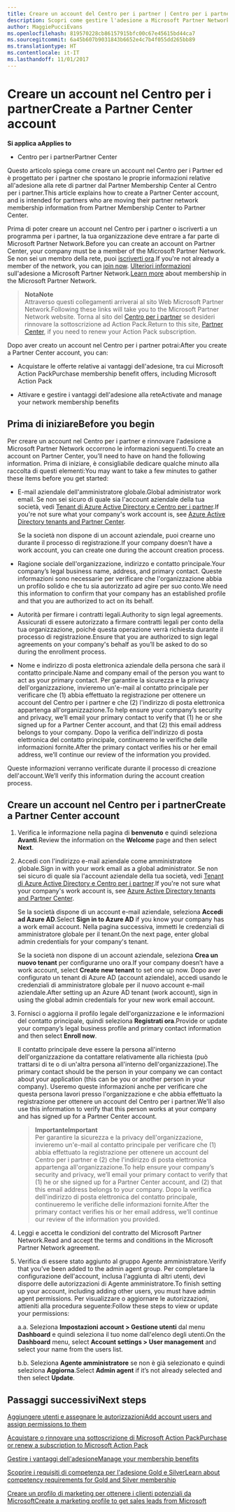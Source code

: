 ```yaml
---
title: Creare un account del Centro per i partner | Centro per i partner
description: Scopri come gestire l'adesione a Microsoft Partner Network, le offerte e i vantaggi nel Centro per i partner.
author: MaggiePucciEvans
ms.openlocfilehash: 819570228cb86157915bfc00c67e45615bd44ca7
ms.sourcegitcommit: 6a45b607b9031843b6652e4c7b4f055dd265bb89
ms.translationtype: HT
ms.contentlocale: it-IT
ms.lasthandoff: 11/01/2017
---
```

# <a name="create-a-partner-center-account"></a><span data-ttu-id="23977-103">Creare un account nel Centro per i partner</span><span class="sxs-lookup"><span data-stu-id="23977-103">Create a Partner Center account</span></span>

**<span data-ttu-id="23977-104">Si applica a</span><span class="sxs-lookup"><span data-stu-id="23977-104">Applies to</span></span>**

-   <span data-ttu-id="23977-105">Centro per i partner</span><span class="sxs-lookup"><span data-stu-id="23977-105">Partner Center</span></span>


<span data-ttu-id="23977-106">Questo articolo spiega come creare un account nel Centro per i Partner ed è progettato per i partner che spostano le proprie informazioni relative all'adesione alla rete di partner dal Partner Membership Center al Centro per i partner.</span><span class="sxs-lookup"><span data-stu-id="23977-106">This article explains how to create a Partner Center account, and is intended for partners who are moving their partner network membership information from Partner Membership Center to Partner Center.</span></span> 

<span data-ttu-id="23977-107">Prima di poter creare un account nel Centro per i partner o iscriverti a un programma per i partner, la tua organizzazione deve entrare a far parte di Microsoft Partner Network.</span><span class="sxs-lookup"><span data-stu-id="23977-107">Before you can create an account on Partner Center, your company must be a member of the Microsoft Partner Network.</span></span> <span data-ttu-id="23977-108">Se non sei un membro della rete, puoi [iscriverti ora](https://partners.microsoft.com/PartnerProgram/simplifiedenrollment.aspx).</span><span class="sxs-lookup"><span data-stu-id="23977-108">If you're not already a member of the network, you can [join now](https://partners.microsoft.com/PartnerProgram/simplifiedenrollment.aspx).</span></span> <span data-ttu-id="23977-109">[Ulteriori informazioni](https://partner.microsoft.com/membership) sull'adesione a Microsoft Partner Network.</span><span class="sxs-lookup"><span data-stu-id="23977-109">[Learn more](https://partner.microsoft.com/membership) about membership in the Microsoft Partner Network.</span></span>  

>**<span data-ttu-id="23977-110">Nota</span><span class="sxs-lookup"><span data-stu-id="23977-110">Note</span></span>**<br> <span data-ttu-id="23977-111">Attraverso questi collegamenti arriverai al sito Web Microsoft Partner Network.</span><span class="sxs-lookup"><span data-stu-id="23977-111">Following these links will take you to the Microsoft Partner Network website.</span></span> <span data-ttu-id="23977-112">Torna al sito del [Centro per i partner](https://partnercenter.microsoft.com/partner/home) se desideri rinnovare la sottoscrizione ad Action Pack.</span><span class="sxs-lookup"><span data-stu-id="23977-112">Return to this site, [Partner Center](https://partnercenter.microsoft.com/partner/home), if you need to renew your Action Pack subscription.</span></span>

<span data-ttu-id="23977-113">Dopo aver creato un account nel Centro per i partner potrai:</span><span class="sxs-lookup"><span data-stu-id="23977-113">After you create a Partner Center account, you can:</span></span>

-   <span data-ttu-id="23977-114">Acquistare le offerte relative ai vantaggi dell'adesione, tra cui Microsoft Action Pack</span><span class="sxs-lookup"><span data-stu-id="23977-114">Purchase membership benefit offers, including Microsoft Action Pack</span></span> 

-   <span data-ttu-id="23977-115">Attivare e gestire i vantaggi dell'adesione alla rete</span><span class="sxs-lookup"><span data-stu-id="23977-115">Activate and manage your network membership benefits</span></span>

## <a name="before-you-begin"></a><span data-ttu-id="23977-116">Prima di iniziare</span><span class="sxs-lookup"><span data-stu-id="23977-116">Before you begin</span></span>

<span data-ttu-id="23977-117">Per creare un account nel Centro per i partner e rinnovare l'adesione a Microsoft Partner Network occorrono le informazioni seguenti.</span><span class="sxs-lookup"><span data-stu-id="23977-117">To create an account on Partner Center, you’ll need to have on hand the following information.</span></span> <span data-ttu-id="23977-118">Prima di iniziare, è consigliabile dedicare qualche minuto alla raccolta di questi elementi:</span><span class="sxs-lookup"><span data-stu-id="23977-118">You may want to take a few minutes to gather these items before you get started:</span></span>

-   <span data-ttu-id="23977-119">E-mail aziendale dell'amministratore globale.</span><span class="sxs-lookup"><span data-stu-id="23977-119">Global administrator work email.</span></span> <span data-ttu-id="23977-120">Se non sei sicuro di quale sia l'account aziendale della tua società, vedi [Tenant di Azure Active Directory e Centro per i partner](azure-active-directory-tenants-and-partner-center.md).</span><span class="sxs-lookup"><span data-stu-id="23977-120">If you're not sure what your company's work account is, see [Azure Active Directory tenants and Partner Center](azure-active-directory-tenants-and-partner-center.md).</span></span>

    <span data-ttu-id="23977-121">Se la società non dispone di un account aziendale, puoi crearne uno durante il processo di registrazione.</span><span class="sxs-lookup"><span data-stu-id="23977-121">If your company doesn’t have a work account, you can create one during the account creation process.</span></span> 

-   <span data-ttu-id="23977-122">Ragione sociale dell'organizzazione, indirizzo e contatto principale.</span><span class="sxs-lookup"><span data-stu-id="23977-122">Your company’s legal business name, address, and primary contact.</span></span> <span data-ttu-id="23977-123">Queste informazioni sono necessarie per verificare che l'organizzazione abbia un profilo solido e che tu sia autorizzato ad agire per suo conto.</span><span class="sxs-lookup"><span data-stu-id="23977-123">We need this information to confirm that your company has an established profile and that you are authorized to act on its behalf.</span></span> 

-   <span data-ttu-id="23977-124">Autorità per firmare i contratti legali.</span><span class="sxs-lookup"><span data-stu-id="23977-124">Authority to sign legal agreements.</span></span> <span data-ttu-id="23977-125">Assicurati di essere autorizzato a firmare contratti legali per conto della tua organizzazione, poiché questa operazione verrà richiesta durante il processo di registrazione.</span><span class="sxs-lookup"><span data-stu-id="23977-125">Ensure that you are authorized to sign legal agreements on your company's behalf as you’ll be asked to do so during the enrollment process.</span></span>

-   <span data-ttu-id="23977-126">Nome e indirizzo di posta elettronica aziendale della persona che sarà il contatto principale.</span><span class="sxs-lookup"><span data-stu-id="23977-126">Name and company email of the person you want to act as your primary contact.</span></span> <span data-ttu-id="23977-127">Per garantire la sicurezza e la privacy dell'organizzazione, invieremo un'e-mail al contatto principale per verificare che (1) abbia effettuato la registrazione per ottenere un account del Centro per i partner e che (2) l'indirizzo di posta elettronica appartenga all'organizzazione.</span><span class="sxs-lookup"><span data-stu-id="23977-127">To help ensure your company’s security and privacy, we’ll email your primary contact to verify that (1) he or she signed up for a Partner Center account, and that (2) this email address belongs to your company.</span></span> <span data-ttu-id="23977-128">Dopo la verifica dell'indirizzo di posta elettronica del contatto principale, continueremo le verifiche delle informazioni fornite.</span><span class="sxs-lookup"><span data-stu-id="23977-128">After the primary contact verifies his or her email address, we’ll continue our review of the information you provided.</span></span>

<span data-ttu-id="23977-129">Queste informazioni verranno verificate durante il processo di creazione dell'account.</span><span class="sxs-lookup"><span data-stu-id="23977-129">We’ll verify this information during the account creation process.</span></span> 
 
## <a name="create-a-partner-center-account"></a><span data-ttu-id="23977-130">Creare un account nel Centro per i partner</span><span class="sxs-lookup"><span data-stu-id="23977-130">Create a Partner Center account</span></span>

1.  <span data-ttu-id="23977-131">Verifica le informazione nella pagina di **benvenuto** e quindi seleziona **Avanti**.</span><span class="sxs-lookup"><span data-stu-id="23977-131">Review the information on the **Welcome** page and then select **Next**.</span></span>

2.  <span data-ttu-id="23977-132">Accedi con l'indirizzo e-mail aziendale come amministratore globale.</span><span class="sxs-lookup"><span data-stu-id="23977-132">Sign in with  your work email as a global administrator.</span></span> <span data-ttu-id="23977-133">Se non sei sicuro di quale sia l'account aziendale della tua società, vedi [Tenant di Azure Active Directory e Centro per i partner](azure-active-directory-tenants-and-partner-center.md).</span><span class="sxs-lookup"><span data-stu-id="23977-133">If you're not sure what your company's work account is, see [Azure Active Directory tenants and Partner Center](azure-active-directory-tenants-and-partner-center.md).</span></span>

    <span data-ttu-id="23977-134">Se la società dispone di un account e-mail aziendale, seleziona **Accedi ad Azure AD**.</span><span class="sxs-lookup"><span data-stu-id="23977-134">Select **Sign in to Azure AD** if you know your company has a work email account.</span></span> <span data-ttu-id="23977-135">Nella pagina successiva, immetti le credenziali di amministratore globale per il tenant.</span><span class="sxs-lookup"><span data-stu-id="23977-135">On the next page, enter global admin credentials for your company's tenant.</span></span> 

    <span data-ttu-id="23977-136">Se la società non dispone di un account aziendale, seleziona **Crea un nuovo tenant** per configurarne uno ora.</span><span class="sxs-lookup"><span data-stu-id="23977-136">If your company doesn’t have a work account, select **Create new tenant** to set one up now.</span></span> <span data-ttu-id="23977-137">Dopo aver configurato un tenant di Azure AD (account aziendale), accedi usando le credenziali di amministratore globale per il nuovo account e-mail aziendale.</span><span class="sxs-lookup"><span data-stu-id="23977-137">After setting up an Azure AD tenant (work account), sign in using the global admin credentials for your new work email account.</span></span>

3.  <span data-ttu-id="23977-138">Fornisci o aggiorna il profilo legale dell'organizzazione e le informazioni del contatto principale, quindi seleziona **Registrati ora**.</span><span class="sxs-lookup"><span data-stu-id="23977-138">Provide or update your company’s legal business profile and primary contact information and then select **Enroll now**.</span></span> 

    <span data-ttu-id="23977-139">Il contatto principale deve essere la persona all'interno dell'organizzazione da contattare relativamente alla richiesta (può trattarsi di te o di un'altra persona all'interno dell'organizzazione).</span><span class="sxs-lookup"><span data-stu-id="23977-139">The primary contact should be the person in your company we can contact about your application (this can be you or another person in your company).</span></span> <span data-ttu-id="23977-140">Useremo queste informazioni anche per verificare che questa persona lavori presso l'organizzazione e che abbia effettuato la registrazione per ottenere un account del Centro per i partner.</span><span class="sxs-lookup"><span data-stu-id="23977-140">We'll also use this information to verify that this person works at your company and has signed up for a Partner Center account.</span></span>

    >**<span data-ttu-id="23977-141">Importante</span><span class="sxs-lookup"><span data-stu-id="23977-141">Important</span></span>**<br> <span data-ttu-id="23977-142">Per garantire la sicurezza e la privacy dell'organizzazione, invieremo un'e-mail al contatto principale per verificare che (1) abbia effettuato la registrazione per ottenere un account del Centro per i partner e (2) che l'indirizzo di posta elettronica appartenga all'organizzazione.</span><span class="sxs-lookup"><span data-stu-id="23977-142">To help ensure your company’s security and privacy, we’ll email your primary contact to verify that (1) he or she signed up for a Partner Center account, and (2) that this email address belongs to your company.</span></span> <span data-ttu-id="23977-143">Dopo la verifica dell'indirizzo di posta elettronica del contatto principale, continueremo le verifiche delle informazioni fornite.</span><span class="sxs-lookup"><span data-stu-id="23977-143">After the primary contact verifies his or her email address, we’ll continue our review of the information you provided.</span></span>

4.  <span data-ttu-id="23977-144">Leggi e accetta le condizioni del contratto del Microsoft Partner Network.</span><span class="sxs-lookup"><span data-stu-id="23977-144">Read and accept the terms and conditions in the Microsoft Partner Network agreement.</span></span> 

5.  <span data-ttu-id="23977-145">Verifica di essere stato aggiunto al gruppo Agente amministratore.</span><span class="sxs-lookup"><span data-stu-id="23977-145">Verify that you’ve been added to the admin agent group.</span></span> <span data-ttu-id="23977-146">Per completare la configurazione dell'account, inclusa l'aggiunta di altri utenti, devi disporre delle autorizzazioni di Agente amministratore.</span><span class="sxs-lookup"><span data-stu-id="23977-146">To finish setting up your account, including adding other users, you must have admin agent permissions.</span></span> <span data-ttu-id="23977-147">Per visualizzare o aggiornare le autorizzazioni, attieniti alla procedura seguente:</span><span class="sxs-lookup"><span data-stu-id="23977-147">Follow these steps to view or update your permissions:</span></span>

    <span data-ttu-id="23977-148">a.</span><span class="sxs-lookup"><span data-stu-id="23977-148">a.</span></span> <span data-ttu-id="23977-149">Seleziona **Impostazioni account > Gestione utenti** dal menu **Dashboard** e quindi seleziona il tuo nome dall'elenco degli utenti.</span><span class="sxs-lookup"><span data-stu-id="23977-149">On the **Dashboard** menu, select **Account settings > User management** and select your name from the users list.</span></span> 

    <span data-ttu-id="23977-150">b.</span><span class="sxs-lookup"><span data-stu-id="23977-150">b.</span></span> <span data-ttu-id="23977-151">Seleziona **Agente amministratore** se non è già selezionato e quindi seleziona **Aggiorna**.</span><span class="sxs-lookup"><span data-stu-id="23977-151">Select **Admin agent** if it’s not already selected and then select **Update**.</span></span> 

## <a name="next-steps"></a><span data-ttu-id="23977-152">Passaggi successivi</span><span class="sxs-lookup"><span data-stu-id="23977-152">Next steps</span></span>

[<span data-ttu-id="23977-153">Aggiungere utenti e assegnare le autorizzazioni</span><span class="sxs-lookup"><span data-stu-id="23977-153">Add account users and assign permissions to them</span></span>](create-user-accounts-and-set-permissions.md)

[<span data-ttu-id="23977-154">Acquistare o rinnovare una sottoscrizione di Microsoft Action Pack</span><span class="sxs-lookup"><span data-stu-id="23977-154">Purchase or renew a subscription to Microsoft Action Pack</span></span>](mpn-get-action-pack.md)

[<span data-ttu-id="23977-155">Gestire i vantaggi dell'adesione</span><span class="sxs-lookup"><span data-stu-id="23977-155">Manage your membership benefits</span></span>](manage-your-partner-network-benefits.md)

[<span data-ttu-id="23977-156">Scoprire i requisiti di competenza per l'adesione Gold e Silver</span><span class="sxs-lookup"><span data-stu-id="23977-156">Learn about competency requirements for Gold and Silver membership</span></span>](learn-about-competencies.md)

[<span data-ttu-id="23977-157">Creare un profilo di marketing per ottenere i clienti potenziali da Microsoft</span><span class="sxs-lookup"><span data-stu-id="23977-157">Create a marketing profile to get sales leads from Microsoft</span></span>](create-a-marketing-profile.md)